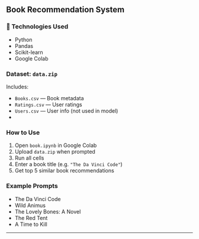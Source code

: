 
## Book Recommendation System
### 🔧 Technologies Used
- Python
- Pandas
- Scikit-learn
- Google Colab
### Dataset: `data.zip`
Includes:
- `Books.csv` — Book metadata  
- `Ratings.csv` — User ratings  
- `Users.csv` — User info (not used in model)
- 
###  How to Use
1. Open `book.ipynb` in Google Colab  
2. Upload `data.zip` when prompted  
3. Run all cells  
4. Enter a book title (e.g. `"The Da Vinci Code"`)  
5. Get top 5 similar book recommendations

### Example Prompts
- The Da Vinci Code  
- Wild Animus  
- The Lovely Bones: A Novel  
- The Red Tent  
- A Time to Kill

---


